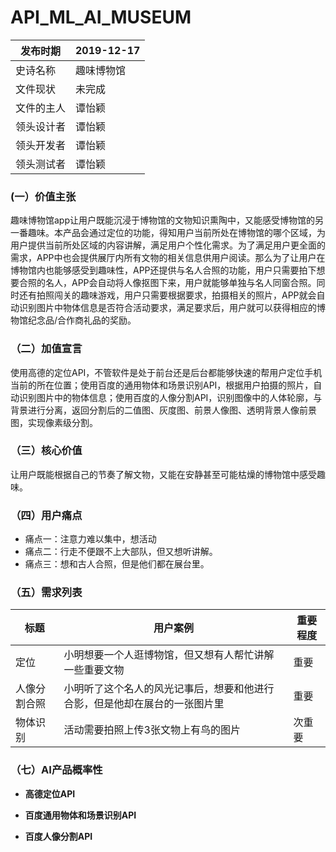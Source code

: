 # API_ML_AI_MUSEUM
|   发布时期  |   2019-12-17  |
| --- | --- |
| 史诗名称    | 趣味博物馆    |
|  文件现状   |  未完成  |
|  文件的主人   |  谭怡颖   |
|  领头设计者   |   谭怡颖  |
|  领头开发者   |  谭怡颖   |
|  领头测试者   |  谭怡颖   |  

###  (一）价值主张  
趣味博物馆app让用户既能沉浸于博物馆的文物知识熏陶中，又能感受博物馆的另一番趣味。本产品会通过定位的功能，得知用户当前所处在博物馆的哪个区域，为用户提供当前所处区域的内容讲解，满足用户个性化需求。为了满足用户更全面的需求，APP中也会提供展厅内所有文物的相关信息供用户阅读。那么为了让用户在博物馆内也能够感受到趣味性，APP还提供与名人合照的功能，用户只需要拍下想要合照的名人，APP会自动将人像抠图下来，用户就能够单独与名人同窗合照。同时还有拍照闯关的趣味游戏，用户只需要根据要求，拍摄相关的照片，APP就会自动识别图片中物体信息是否符合活动要求，满足要求后，用户就可以获得相应的博物馆纪念品/合作商礼品的奖励。
### （二）加值宣言  
使用高德的定位API，不管软件是处于前台还是后台都能够快速的帮用户定位手机当前的所在位置；使用百度的通用物体和场景识别API，根据用户拍摄的照片，自动识别图片中的物体信息；使用百度的人像分割API，识别图像中的人体轮廓，与背景进行分离，返回分割后的二值图、灰度图、前景人像图、透明背景人像前景图，实现像素级分割。
### （三）核心价值  
让用户既能根据自己的节奏了解文物，又能在安静甚至可能枯燥的博物馆中感受趣味。
### （四）用户痛点  
- 痛点一：注意力难以集中，想活动
- 痛点二：行走不便跟不上大部队，但又想听讲解。
- 痛点三：想和古人合照，但是他们都在展台里。
### （五）需求列表  
标题 | 用户案例 | 重要程度 
--- | --- | ---
 定位  |    小明想要一个人逛博物馆，但又想有人帮忙讲解一些重要文物      |    重要     
 人像分割合照  |   小明听了这个名人的风光记事后，想要和他进行合影，但是他却在展台的一张图片里       |    重要      
 物体识别  |   活动需要拍照上传3张文物上有鸟的图片       |    次重要      
 
### （七）AI产品概率性  
- **高德定位API**  

- **百度通用物体和场景识别API**  

- **百度人像分割API**  
